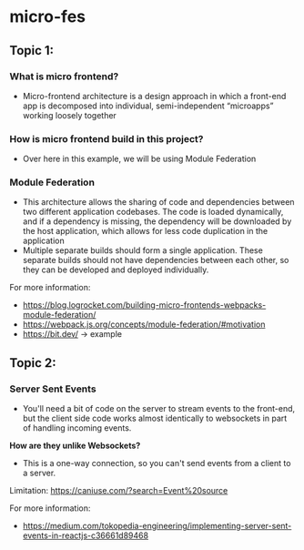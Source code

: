 # micro-fes


## Topic 1:
### What is micro frontend?

- Micro-frontend architecture is a design approach in which a front-end app is decomposed into individual, semi-independent “microapps” working loosely together

### How is micro frontend build in this project?

- Over here in this example, we will be using Module Federation

### Module Federation
- This architecture allows the sharing of code and dependencies between two different application codebases.
  The code is loaded dynamically, and if a dependency is missing, the dependency will be downloaded by the host application, which allows for less code duplication in the application
- Multiple separate builds should form a single application. These separate builds should not have dependencies between each other, so they can be developed and deployed individually.

For more information:
- https://blog.logrocket.com/building-micro-frontends-webpacks-module-federation/
- https://webpack.js.org/concepts/module-federation/#motivation
- https://bit.dev/ -> example


## Topic 2:
### Server Sent Events

- You'll need a bit of code on the server to stream events to the front-end, but the client side code works almost identically to websockets in part of handling incoming events.

**How are they unlike Websockets?**
- This is a one-way connection, so you can't send events from a client to a server.


Limitation:
https://caniuse.com/?search=Event%20source

For more information:
- https://medium.com/tokopedia-engineering/implementing-server-sent-events-in-reactjs-c36661d89468
